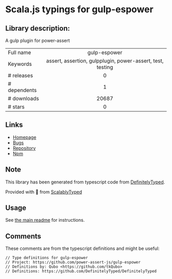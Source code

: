 
# Scala.js typings for gulp-espower


## Library description:
A gulp plugin for power-assert

|                    |                 |
| ------------------ | :-------------: |
| Full name          | gulp-espower |
| Keywords           | assert, assertion, gulpplugin, power-assert, test, testing |
| # releases         | 0 |
| # dependents       | 1 |
| # downloads        | 20687 |
| # stars            | 0 |

## Links
- [Homepage](https://github.com/power-assert-js/gulp-espower)
- [Bugs](https://github.com/power-assert-js/gulp-espower/issues)
- [Repository](https://github.com/power-assert-js/gulp-espower)
- [Npm](https://www.npmjs.com/package/gulp-espower)
    


## Note
This library has been generated from typescript code from [DefinitelyTyped](https://definitelytyped.org).

Provided with :purple_heart: from [ScalablyTyped](https://github.com/oyvindberg/ScalablyTyped)

## Usage
See [the main readme](../../readme.md) for instructions.

## Comments

These comments are from the typescript definitions and might be useful:
```
// Type definitions for gulp-espower
// Project: https://github.com/power-assert-js/gulp-espower
// Definitions by: Qubo <https://github.com/tkQubo>
// Definitions: https://github.com/DefinitelyTyped/DefinitelyTyped

```

